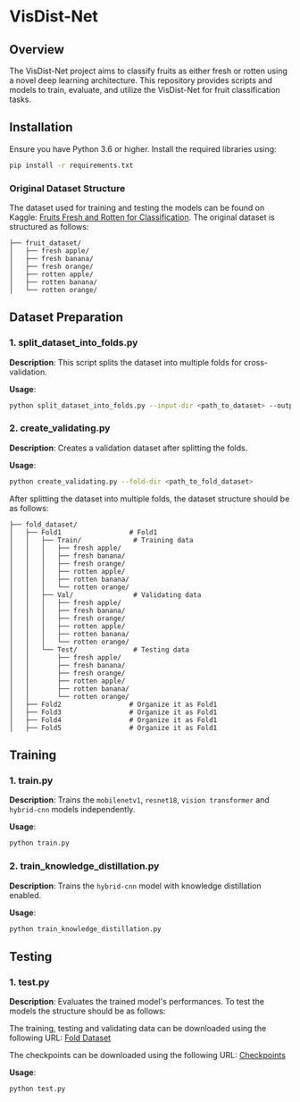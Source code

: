 # VisDist-Net

## Overview

The VisDist-Net project aims to classify fruits as either fresh or rotten using a novel deep learning architecture. This repository provides scripts and models to train, evaluate, and utilize the VisDist-Net for fruit classification tasks.

## Installation

Ensure you have Python 3.6 or higher. Install the required libraries using:

```bash
pip install -r requirements.txt
```

### Original Dataset Structure

The dataset used for training and testing the models can be found on Kaggle: [Fruits Fresh and Rotten for Classification](https://www.kaggle.com/datasets/sriramr/fruits-fresh-and-rotten-for-classification). 
The original dataset is structured as follows:

```plaintext
├── fruit_dataset/
│   ├── fresh apple/        
│   ├── fresh banana/       
│   ├── fresh orange/
│   ├── rotten apple/
│   ├── rotten banana/
│   └── rotten orange/
```

## Dataset Preparation

### 1. split_dataset_into_folds.py

**Description**: This script splits the dataset into multiple folds for cross-validation.

**Usage**: 
```bash
python split_dataset_into_folds.py --input-dir <path_to_dataset> --output-dir <output_directory>
```
### 2. create_validating.py

**Description**: Creates a validation dataset after splitting the folds.

**Usage**: 
```bash
python create_validating.py --fold-dir <path_to_fold_dataset>
```
After splitting the dataset into multiple folds, the dataset structure should be as follows:

```plaintext
├── fold_dataset/
│   ├── Fold1                 # Fold1
│   │   ├── Train/             # Training data
│   │   │   ├── fresh apple/        
│   │   │   ├── fresh banana/       
│   │   │   ├── fresh orange/
│   │   │   ├── rotten apple/
│   │   │   ├── rotten banana/
│   │   │   └── rotten orange/
│   │   ├── Val/               # Validating data
│   │   │   ├── fresh apple/        
│   │   │   ├── fresh banana/       
│   │   │   ├── fresh orange/
│   │   │   ├── rotten apple/
│   │   │   ├── rotten banana/
│   │   │   └── rotten orange/  
│   │   └── Test/              # Testing data
│   │       ├── fresh apple/        
│   │       ├── fresh banana/       
│   │       ├── fresh orange/
│   │       ├── rotten apple/
│   │       ├── rotten banana/
│   │       └── rotten orange/      
│   ├── Fold2                 # Organize it as Fold1
│   ├── Fold3                 # Organize it as Fold1
│   ├── Fold4                 # Organize it as Fold1
│   ├── Fold5                 # Organize it as Fold1
```

## Training

### 1. train.py

**Description**: Trains the `mobilenetv1`, `resnet18`, `vision transformer` and `hybrid-cnn` models independently.

**Usage**: 
```bash
python train.py
```

### 2. train_knowledge_distillation.py

**Description**: Trains the `hybrid-cnn` model with knowledge distillation enabled.

**Usage**: 
```bash
python train_knowledge_distillation.py 
```

## Testing

### 1. test.py

**Description**: Evaluates the trained model's performances. To test the models the structure should be as follows: 

The training, testing and validating data can be downloaded using the following URL: [Fold Dataset](https://drive.google.com/file/d/1KPtA88ITmXXn26jYl8xnIt-QN8ySzJt4/view?usp=sharing)

The checkpoints can be downloaded using the following URL: [Checkpoints](https://drive.google.com/file/d/1SppjdjHgpbh7dBBSZY_Ur5gHQaHbOGyf/view?usp=sharing)

**Usage**: 
```bash
python test.py 
```
